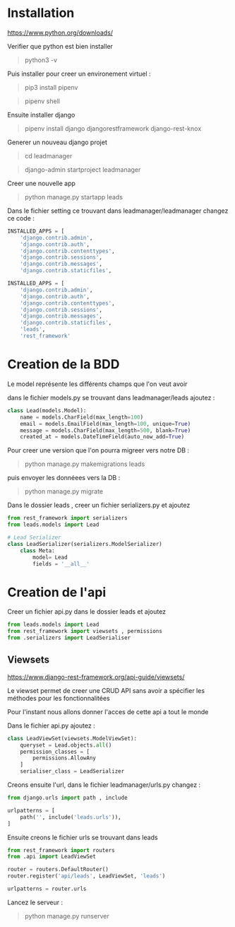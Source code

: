 # Installation

https://www.python.org/downloads/

Verifier que python est bien installer

> python3 -v

Puis installer pour creer un environement virtuel :

> pip3 install pipenv

> pipenv shell

Ensuite installer django

> pipenv install django djangorestframework django-rest-knox

Generer un nouveau django projet

> cd leadmanager

> django-admin startproject leadmanager

Creer une nouvelle app

> python manage.py startapp leads

Dans le fichier setting ce trouvant dans leadmanager/leadmanager changez ce code :

```python
INSTALLED_APPS = [
    'django.contrib.admin',
    'django.contrib.auth',
    'django.contrib.contenttypes',
    'django.contrib.sessions',
    'django.contrib.messages',
    'django.contrib.staticfiles',
 ```

```python
INSTALLED_APPS = [
    'django.contrib.admin',
    'django.contrib.auth',
    'django.contrib.contenttypes',
    'django.contrib.sessions',
    'django.contrib.messages',
    'django.contrib.staticfiles',
    'leads',
    'rest_framework'
```

# Creation de la BDD 

Le model représente les différents champs que l'on veut avoir

dans le fichier models.py se trouvant dans leadmanager/leads ajoutez :

```python
class Lead(models.Model):
    name = models.CharField(max_length=100)
    email = models.EmailField(max_length=100, unique=True)
    message = models.CharField(max_length=500, blank=True)
    created_at = models.DateTimeField(auto_now_add=True)
```

Pour creer une version que l'on pourra migreer vers notre DB :

> python manage.py makemigrations leads

puis envoyer les donnéees vers la DB : 

> python manage.py migrate

Dans le dossier leads , creer un fichier serializers.py et ajoutez 

```python
from rest_framework import serializers
from leads.models import Lead

# Lead Serializer
class LeadSerializer(serializers.ModelSerializer)
    class Meta:
        model= Lead 
        fields = '__all__'
```

# Creation de l'api

Creer un fichier api.py dans le dossier leads et ajoutez 

```python
from leads.models import Lead
from rest_framework import viewsets , permissions
from .serializers import LeadSerialiser
```

## Viewsets

https://www.django-rest-framework.org/api-guide/viewsets/

Le viewset permet de creer une CRUD API sans avoir a spécifier les méthodes pour les fonctionnalitées

Pour l'instant nous allons donner l'acces de cette api a tout le monde

Dans le fichier api.py ajoutez :

```python
class LeadViewSet(viewsets.ModelViewSet):
    queryset = Lead.objects.all()
    permission_classes = [
        permissions.AllowAny
    ]
    serialiser_class = LeadSerializer
```

Creons ensuite l'url, dans le fichier leadmanager/urls.py changez :

```python
from django.urls import path , include

urlpatterns = [
    path('', include('leads.urls')),
]
```

Ensuite creons le fichier urls se trouvant dans leads

```python
from rest_framework import routers
from .api import LeadViewSet

router = routers.DefaultRouter()
router.register('api/leads', LeadViewSet, 'leads')

urlpatterns = router.urls
```

Lancez le serveur : 

> python manage.py runserver
